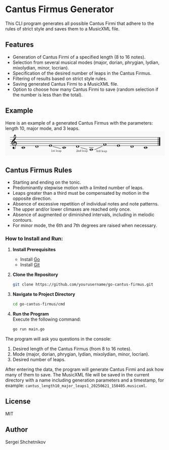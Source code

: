 # Cantus Firmus Generator

This CLI program generates all possible Cantus Firmi that adhere to the rules of strict style and saves them to a MusicXML file.

## Features

- Generation of Cantus Firmi of a specified length (8 to 16 notes).
- Selection from several musical modes (major, dorian, phrygian, lydian, mixolydian, minor, locrian).
- Specification of the desired number of leaps in the Cantus Firmus.
- Filtering of results based on strict style rules.
- Saving generated Cantus Firmi to a MusicXML file.
- Option to choose how many Cantus Firmi to save (random selection if the number is less than the total).

## Example
Here is an example of a generated Cantus Firmus with the parameters: length 10, major mode, and 3 leaps.
![](./images/cantus_1.PNG)

## Cantus Firmus Rules

- Starting and ending on the tonic.
- Predominantly stepwise motion with a limited number of leaps.
- Leaps greater than a third must be compensated by motion in the opposite direction.
- Absence of excessive repetition of individual notes and note patterns.
- The upper and/or lower climaxes are reached only once.
- Absence of augmented or diminished intervals, including in melodic contours.
- For minor mode, the 6th and 7th degrees are raised when necessary.

### How to Install and Run:

1. **Install Prerequisites**  
   - Install [Go](https://golang.org/dl/)
   - Install [Git](https://git-scm.com/downloads)

2. **Clone the Repository**  
   ```bash
   git clone https://github.com/yourusername/go-cantus-firmus.git
   ```

3. **Navigate to Project Directory**  
   ```bash
   cd go-cantus-firmus/cmd
   ```

4. **Run the Program**  
   Execute the following command:
   ```bash
   go run main.go
   ```

The program will ask you questions in the console:

1. Desired length of the Cantus Firmus (from 8 to 16 notes).
2. Mode (major, dorian, phrygian, lydian, mixolydian, minor, locrian).
3. Desired number of leaps.

After entering the data, the program will generate Cantus Firmi and ask how many of them to save. The MusicXML file will be saved in the current directory with a name including generation parameters and a timestamp, for example: `cantus_length10_major_leaps1_20250621_150405.musicxml`.

## License

MIT

## Author

Sergei Shchetnikov